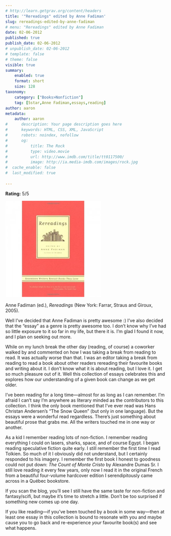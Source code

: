 ```yaml
---
# http://learn.getgrav.org/content/headers
title: '"Rereadings" edited by Anne Fadiman'
slug: rereadings-edited-by-anne-fadiman
# menu: "Rereadings" edited by Anne Fadiman
date: 02-06-2012
published: true
publish_date: 02-06-2012
# unpublish_date: 02-06-2012
# template: false
# theme: false
visible: true
summary:
    enabled: true
    format: short
    size: 128
taxonomy:
    category: ["Books>Nonfiction"]
    tag: [5star,Anne Fadiman,essays,reading]
author: aaron
metadata:
    author: aaron
#      description: Your page description goes here
#      keywords: HTML, CSS, XML, JavaScript
#      robots: noindex, nofollow
#      og:
#          title: The Rock
#          type: video.movie
#          url: http://www.imdb.com/title/tt0117500/
#          image: http://ia.media-imdb.com/images/rock.jpg
#  cache_enable: false
#  last_modified: true

---
```


**Rating:** 5/5

![](cover-300x300.jpg "Rereadings")

Anne Fadiman (ed.), *Rereadings* (New York: Farrar, Straus and Giroux, 2005).

Well I’ve decided that Anne Fadiman is pretty awesome :) I’ve also decided that the “essay” as a genre is pretty awesome too. I don’t know why I’ve had so little exposure to it so far in my life, but there it is. I’m glad I found it now, and I plan on seeking out more.

While on my lunch break the other day (reading, of course) a coworker walked by and commented on how I was taking a break from reading to read. It was actually worse than that. I was an editor taking a break from reading to read a book about other readers rereading their favourite books and writing about it. I don’t know what it is about reading, but I love it. I get so much pleasure out of it. Well this collection of essays celebrates this and explores how our understanding of a given book can change as we get older.

I’ve been reading for a long time—almost for as long as I can remember. I’m afraid I can’t say I’m anywhere as literary minded as the contributors to this collection. I think the only book mentioned that I’ve ever read was Hans Christan Andersen’s “The Snow Queen” (but only in one language). But the essays were a wonderful read regardless. There’s just something about beautiful prose that grabs me. All the writers touched me in one way or another.

As a kid I remember reading lots of non-fiction. I remember reading everything I could on lasers, sharks, space, and of course Egypt. I began reading speculative fiction quite early. I still remember the first time I read Tolkien. So much of it I obviously did not understand, but I certainly responded to his imagery. I remember the first book I honest to goodness could not put down: *The Count of Monte Cristo* by Alexandre Dumas Sr. I still love reading it every few years, only now I read it in the original French from a beautiful four-volume hardcover edition I serendipitously came across in a Québec bookstore.

If you scan the blog, you’ll see I still have the same taste for non-fiction and fantasy/scifi, but maybe it’s time to stretch a little. Don’t be too surprised if something new comes up one day.

If you like reading—if you’ve been touched by a book in some way—then at least one essay in this collection is bound to resonate with you and maybe cause you to go back and re-experience *your* favourite book(s) and see what happens.

